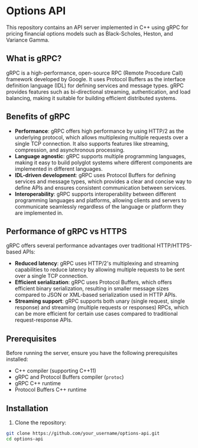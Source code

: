 # Options API

This repository contains an API server implemented in C++ using gRPC for pricing financial options models such as Black-Scholes, Heston, and Variance Gamma.

## What is gRPC?

gRPC is a high-performance, open-source RPC (Remote Procedure Call) framework developed by Google. It uses Protocol Buffers as the interface definition language (IDL) for defining services and message types. gRPC provides features such as bi-directional streaming, authentication, and load balancing, making it suitable for building efficient distributed systems.

## Benefits of gRPC

- **Performance**: gRPC offers high performance by using HTTP/2 as the underlying protocol, which allows multiplexing multiple requests over a single TCP connection. It also supports features like streaming, compression, and asynchronous processing.
- **Language agnostic**: gRPC supports multiple programming languages, making it easy to build polyglot systems where different components are implemented in different languages.
- **IDL-driven development**: gRPC uses Protocol Buffers for defining services and message types, which provides a clear and concise way to define APIs and ensures consistent communication between services.
- **Interoperability**: gRPC supports interoperability between different programming languages and platforms, allowing clients and servers to communicate seamlessly regardless of the language or platform they are implemented in.

## Performance of gRPC vs HTTPS

gRPC offers several performance advantages over traditional HTTP/HTTPS-based APIs:

- **Reduced latency**: gRPC uses HTTP/2's multiplexing and streaming capabilities to reduce latency by allowing multiple requests to be sent over a single TCP connection.
- **Efficient serialization**: gRPC uses Protocol Buffers, which offers efficient binary serialization, resulting in smaller message sizes compared to JSON or XML-based serialization used in HTTP APIs.
- **Streaming support**: gRPC supports both unary (single request, single response) and streaming (multiple requests or responses) RPCs, which can be more efficient for certain use cases compared to traditional request-response APIs.

## Prerequisites

Before running the server, ensure you have the following prerequisites installed:

- C++ compiler (supporting C++11)
- gRPC and Protocol Buffers compiler (`protoc`)
- gRPC C++ runtime
- Protocol Buffers C++ runtime

## Installation

1. Clone the repository:

```bash
git clone https://github.com/your_username/options-api.git
cd options-api
